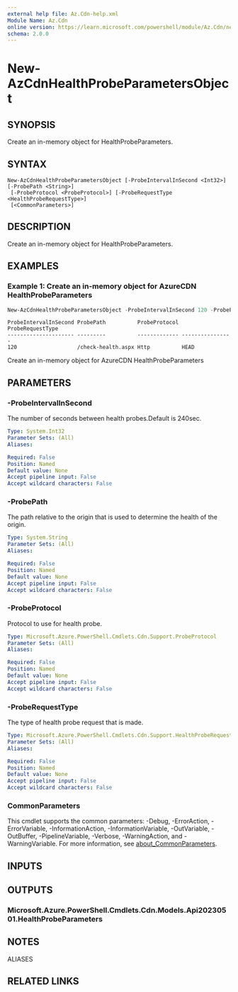 ```yaml
---
external help file: Az.Cdn-help.xml
Module Name: Az.Cdn
online version: https://learn.microsoft.com/powershell/module/Az.Cdn/new-AzCdnHealthProbeParametersObject
schema: 2.0.0
---
```


# New-AzCdnHealthProbeParametersObject

## SYNOPSIS
Create an in-memory object for HealthProbeParameters.

## SYNTAX

```
New-AzCdnHealthProbeParametersObject [-ProbeIntervalInSecond <Int32>] [-ProbePath <String>]
 [-ProbeProtocol <ProbeProtocol>] [-ProbeRequestType <HealthProbeRequestType>]
 [<CommonParameters>]
```

## DESCRIPTION
Create an in-memory object for HealthProbeParameters.

## EXAMPLES

### Example 1: Create an in-memory object for AzureCDN HealthProbeParameters
```powershell
New-AzCdnHealthProbeParametersObject -ProbeIntervalInSecond 120 -ProbePath "/check-health.aspx" -ProbeProtocol "Http" -ProbeRequestType "HEAD"
```

```output
ProbeIntervalInSecond ProbePath          ProbeProtocol ProbeRequestType
--------------------- ---------          ------------- ----------------
120                   /check-health.aspx Http          HEAD
```

Create an in-memory object for AzureCDN HealthProbeParameters

## PARAMETERS

### -ProbeIntervalInSecond
The number of seconds between health probes.Default is 240sec.

```yaml
Type: System.Int32
Parameter Sets: (All)
Aliases:

Required: False
Position: Named
Default value: None
Accept pipeline input: False
Accept wildcard characters: False
```

### -ProbePath
The path relative to the origin that is used to determine the health of the origin.

```yaml
Type: System.String
Parameter Sets: (All)
Aliases:

Required: False
Position: Named
Default value: None
Accept pipeline input: False
Accept wildcard characters: False
```

### -ProbeProtocol
Protocol to use for health probe.

```yaml
Type: Microsoft.Azure.PowerShell.Cmdlets.Cdn.Support.ProbeProtocol
Parameter Sets: (All)
Aliases:

Required: False
Position: Named
Default value: None
Accept pipeline input: False
Accept wildcard characters: False
```

### -ProbeRequestType
The type of health probe request that is made.

```yaml
Type: Microsoft.Azure.PowerShell.Cmdlets.Cdn.Support.HealthProbeRequestType
Parameter Sets: (All)
Aliases:

Required: False
Position: Named
Default value: None
Accept pipeline input: False
Accept wildcard characters: False
```

### CommonParameters
This cmdlet supports the common parameters: -Debug, -ErrorAction, -ErrorVariable, -InformationAction, -InformationVariable, -OutVariable, -OutBuffer, -PipelineVariable, -Verbose, -WarningAction, and -WarningVariable. For more information, see [about_CommonParameters](http://go.microsoft.com/fwlink/?LinkID=113216).

## INPUTS

## OUTPUTS

### Microsoft.Azure.PowerShell.Cmdlets.Cdn.Models.Api20230501.HealthProbeParameters

## NOTES

ALIASES

## RELATED LINKS
